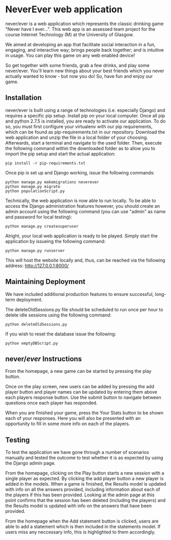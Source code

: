 # NeverEver web application

never/ever is a web application which represents the classic drinking game "Never have I ever...". This web app is an 
assessed team project for the course Internet Technology (M) at the University of Glasgow.

We aimed at developing an app that facilitate social interaction in a fun, engaging, and interactive way; brings people
back together; and is intuitive in usage. You can play this game on any web enabled device!

So get together with some friends, grab a few drinks, and play some never/ever. You'll learn new things about your best
friends which you never actually wanted to know - but now you do! So, have fun and enjoy our game.

Installation
--------------
never/ever is built using a range of technologies (i.e. especially Django) and requires a specific pip setup. Install 
pip on your local computer. Once all pip and python 2.7.5 is installed, you are ready to activate our application. 
To do so, you must first configure your virtualenv with our pip requirements, which can be found as pip-requirements.txt 
in our repository. Download the web application and unzip the file in a local folder of your choosing. Afterwards, 
start a terminal and navigate to the used folder. Then, execute the following command within the downloaded 
folder as to allow you to import the pip setup and start the actual application:
	
	pip install -r pip-requirements.txt

Once pip is set up and Django working, issue the following commands:

	python manage.py makemigrations neverever
	python manage.py migrate
	python populationScript.py
	
Technically, the web application is now able to run locally. To be able to access the Django administration features 
however, you should create an admin account using the following command (you can use "admin" as name and password for local 
testing):
	
	python manage.py createsuperuser
	
Alright, your local web application is ready to be played. Simply start the application by issueing the following 
command:

	python manage.py runserver

This will host the website locally and, thus, can be reached via the following address: http://127.0.0.1:8000/

Maintaining Deployment
-------------
We have included additional production features to ensure successful, long-term deployment.

The deleteOldSessions.py file should be scheduled to run once per hour to delete idle sessions using the following command:

	python deleteOldSessions.py 

If you wish to reset the database issue the following:

	python emptyDBScript.py

never/*ever* Instructions
------------

From the homepage, a new game can be started by pressing the play button.

Once on the play screen, new users can be added by pressing the add player button and player names can be updated by entering them above each players response button. Use the submit button to navigate between questions once each player has responded. 

When you are finished your game, press the Your Stats button to be shown each of your responses. Here you will also be presented with an opportunity to fill in some more info on each of the players. 

Testing
----------------

To test the application we have gone through a number of scenarios manually and tested the outcome to test whether it is as expected by using the Django admin page. 

From the homepage, clicking on the Play button starts a new session with a single player as expected. By clicking the add player button a new player is added in the models. When a game is finished, the Results model is updated with info on all the answers provided, including information about each of the players if this has been provided. Looking at the admin page at this point confirms that the session has been deleted (including the players) and the Results model is updated with info on the answers that have been provided. 

From the homepage when the Add statement button is clicked, users are able to add a statement which is then included in the statements model. If users miss any neccessary info, this is highlighted to them accordingly. 

